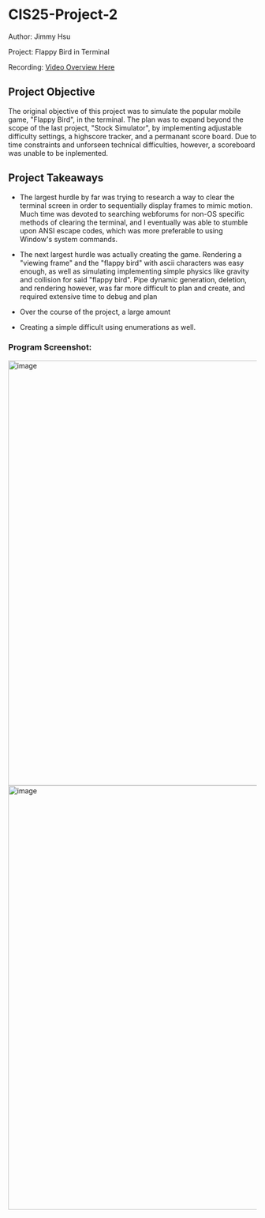 # CIS25-Project-2

Author: Jimmy Hsu

Project: Flappy Bird in Terminal

Recording: [Video Overview Here]()

## Project Objective

The original objective of this project was to simulate the popular mobile game, "Flappy Bird", in the terminal. The plan was to expand beyond the scope of the last project, "Stock Simulator", by implementing adjustable difficulty settings, a highscore tracker, and a permanant score board. Due to time constraints and unforseen technical difficulties, however, a scoreboard was unable to be inplemented.

## Project Takeaways

- The largest hurdle by far was trying to research a way to clear the terminal screen in order to sequentially display frames to mimic motion. Much time was devoted to searching webforums for non-OS specific methods of clearing the terminal, and I eventually was able to stumble upon ANSI escape codes, which was more preferable to using Window's system commands.

- The next largest hurdle was actually creating the game. Rendering a "viewing frame" and the "flappy bird" with ascii characters was easy enough, as well as simulating implementing simple physics like gravity and collision for said "flappy bird". Pipe dynamic generation, deletion, and rendering however, was far more difficult to plan and create, and required extensive time to debug and plan

- Over the course of the project, a large amount

- Creating a simple difficult using enumerations as well.

### Program Screenshot: 
<img width="860" alt="image" src="https://github.com/user-attachments/assets/1599d428-ef33-4bd0-87d0-142848b5543f">
<img width="858" alt="image" src="https://github.com/user-attachments/assets/6fef69bc-ac0d-46de-b0b6-cf2061486b68">
